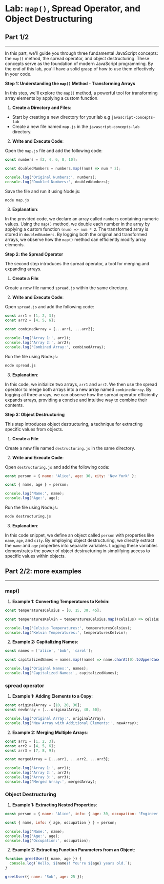 # Lab: `map()`, Spread Operator, and Object Destructuring

## Part 1/2
---

In this part, we'll guide you through three fundamental JavaScript concepts: the `map()` method, the spread operator, and object destructuring. These concepts serve as the foundation of modern JavaScript programming. By the end of this lab, you'll have a solid grasp of how to use them effectively in your code.

**Step 1: Understanding the `map()` Method - Transforming Arrays**

In this step, we'll explore the `map()` method, a powerful tool for transforming array elements by applying a custom function.

1. **Create a Directory and Files**:

- Start by creating a new directory for your lab e.g `javascript-concepts-lab `
- Create a new file named `map.js` in the `javascript-concepts-lab` directory.


2. **Write and Execute Code**:

Open the `map.js` file and add the following code:

```javascript
const numbers = [2, 4, 6, 8, 10];

const doubledNumbers = numbers.map((num) => num * 2);

console.log('Original Numbers:', numbers);
console.log('Doubled Numbers:', doubledNumbers);
```

Save the file and run it using Node.js:

```bash
node map.js
```

3. **Explanation**:

In the provided code, we declare an array called `numbers` containing numeric values. Using the `map()` method, we double each number in the array by applying a custom function `(num) => num * 2`. The transformed array is stored in `doubledNumbers`. By logging both the original and transformed arrays, we observe how the `map()` method can efficiently modify array elements.

**Step 2: the Spread Operator**

The second step introduces the spread operator, a tool for merging and expanding arrays.

1. **Create a File**:

Create a new file named `spread.js` within the same directory.

2. **Write and Execute Code**:

Open `spread.js` and add the following code:

```javascript
const arr1 = [1, 2, 3];
const arr2 = [4, 5, 6];

const combinedArray = [...arr1, ...arr2];

console.log('Array 1:', arr1);
console.log('Array 2:', arr2);
console.log('Combined Array:', combinedArray);
```

Run the file using Node.js:

```bash
node spread.js
```

3. **Explanation**:

In this code, we initialize two arrays, `arr1` and `arr2`. We then use the spread operator to merge both arrays into a new array named `combinedArray`. By logging all three arrays, we can observe how the spread operator efficiently expands arrays, providing a concise and intuitive way to combine their contents.

**Step 3: Object Destructuring**

This step introduces object destructuring, a technique for extracting specific values from objects.

1. **Create a File**:

Create a new file named `destructuring.js` in the same directory.

2. **Write and Execute Code**:

Open `destructuring.js` and add the following code:

```javascript
const person = { name: 'Alice', age: 30, city: 'New York' };

const { name, age } = person;

console.log('Name:', name);
console.log('Age:', age);
```

Run the file using Node.js:

```bash
node destructuring.js
```

3. **Explanation**:

In this code snippet, we define an object called `person` with properties like `name`, `age`, and `city`. By employing object destructuring, we directly extract the `name` and `age` properties into separate variables. Logging these variables demonstrates the power of object destructuring in simplifying access to specific values within objects.

## Part 2/2: more examples
---

### map()

1. **Example 1: Converting Temperatures to Kelvin**:

```javascript
const temperaturesCelsius = [0, 15, 30, 45];

const temperaturesKelvin = temperaturesCelsius.map((celsius) => celsius + 273.15);

console.log('Celsius Temperatures:', temperaturesCelsius);
console.log('Kelvin Temperatures:', temperaturesKelvin);
```

2. **Example 2: Capitalizing Names**:

```javascript
const names = ['alice', 'bob', 'carol'];

const capitalizedNames = names.map((name) => name.charAt(0).toUpperCase());

console.log('Original Names:', names);
console.log('Capitalized Names:', capitalizedNames);
```

### spread operator

1. **Example 1: Adding Elements to a Copy**:

```javascript
const originalArray = [10, 20, 30];
const newArray = [...originalArray, 40, 50];

console.log('Original Array:', originalArray);
console.log('New Array with Additional Elements:', newArray);
```

2. **Example 2: Merging Multiple Arrays**:

```javascript
const arr1 = [1, 2, 3];
const arr2 = [4, 5, 6];
const arr3 = [7, 8, 9];

const mergedArray = [...arr1, ...arr2, ...arr3];

console.log('Array 1:', arr1);
console.log('Array 2:', arr2);
console.log('Array 3:', arr3);
console.log('Merged Array:', mergedArray);
```


### Object Destructuring

1. **Example 1: Extracting Nested Properties**:

```javascript
const person = { name: 'Alice', info: { age: 30, occupation: 'Engineer' } };

const { name, info: { age, occupation } } = person;

console.log('Name:', name);
console.log('Age:', age);
console.log('Occupation:', occupation);
```

2. **Example 2: Extracting Function Parameters from an Object**:

```javascript
function greetUser({ name, age }) {
  console.log(`Hello, ${name}! You're ${age} years old.`);
}

greetUser({ name: 'Bob', age: 25 });
```



